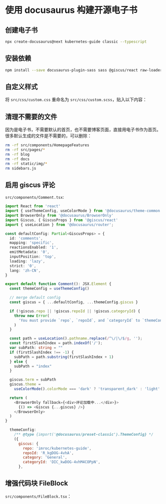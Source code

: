 # 使用 docusaurus 构建开源电子书

## 创建电子书

```bash npm2yarn
npx create-docusaurus@next kubernetes-guide classic --typescript
```

## 安装依赖

```bash npm2yarn
npm install --save docusaurus-plugin-sass sass @giscus/react raw-loader path-browserify flexanalytics/plugin-image-zoom @docusaurus/plugin-ideal-image@next @docusaurus/plugin-pwa@next
```

## 自定义样式

将 `src/css/custom.css` 重命名为 `src/css/custom.scss`，贴入以下内容：

## 清理不需要的文件

因为是电子书，不需要默认的首页，也不需要博客页面，直接用电子书作为首页。很多默认生成的文件是不需要的，可以删除：

```bash
rm -rf src/components/HomepageFeatures
rm -rf src/pages/*
rm -rf blog
rm -rf docs
rm -rf static/img/*
rm sidebars.js
```

## 启用 giscus 评论

`src/components/Comment.tsx`:

```ts
import React from 'react'
import { useThemeConfig, useColorMode } from '@docusaurus/theme-common'
import BrowserOnly from '@docusaurus/BrowserOnly'
import Giscus, { GiscusProps } from '@giscus/react'
import { useLocation } from '@docusaurus/router';

const defaultConfig: Partial<GiscusProps> = {
  id: 'comments',
  mapping: 'specific',
  reactionsEnabled: '1',
  emitMetadata: '0',
  inputPosition: 'top',
  loading: 'lazy',
  strict: '0',
  lang: 'zh-CN',
}

export default function Comment(): JSX.Element {
  const themeConfig = useThemeConfig()

  // merge default config
  const giscus = { ...defaultConfig, ...themeConfig.giscus }

  if (!giscus.repo || !giscus.repoId || !giscus.categoryId) {
    throw new Error(
      'You must provide `repo`, `repoId`, and `categoryId` to `themeConfig.giscus`.',
    )
  }

  const path = useLocation().pathname.replace(/^\/|\/$/g, '');
  const firstSlashIndex = path.indexOf('/');
  var subPath: string = ""
  if (firstSlashIndex !== -1) {
    subPath = path.substring(firstSlashIndex + 1)
  } else {
    subPath = "index"
  }

  giscus.term = subPath
  giscus.theme =
    useColorMode().colorMode === 'dark' ? 'transparent_dark' : 'light'

  return (
    <BrowserOnly fallback={<div>评论加载中...</div>}>
      {() => <Giscus {...giscus} />}
    </BrowserOnly>
  )
}
```

```js
  themeConfig:
    /** @type {import('@docusaurus/preset-classic').ThemeConfig} */
    ({
      giscus: {
        repo: 'imroc/kubernetes-guide',
        repoId: 'R_kgDOG-4vhA',
        category: 'General',
        categoryId: 'DIC_kwDOG-4vhM4COPpN',
      },
```

## 增强代码块 FileBlock

 `src/components/FileBlock.tsx`：

<FileBlock showLineNumbers file="@site/src/components/FileBlock.tsx" title="src/components/FileBlock.tsx" />
